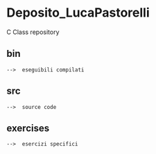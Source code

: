 # Deposito_LucaPastorelli
C Class repository

## bin  
    -->  eseguibili compilati

## src  
    -->  source code

## exercises
    -->  esercizi specifici
